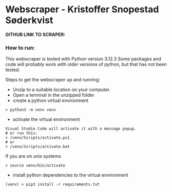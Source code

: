 # Webscraper - Kristoffer Snopestad Søderkvist
**GITHUB LINK TO SCRAPER:**
### How to run:

This webscraper is tested with Python version 3.12.3
Some packages and code will probably work with older versions of python, but that has not been tested.

Steps to get the webscraper up and running:

* Unzip to a suitable location on your computer.
* Open a terminal in the unzipped folder
* create a python virtual environment
````
> python3 -m venv venv
````
* activate the virtual environment 
````
Visual Studio Code will activate it with a message popup.
# or run this:
> /venv/Scripts/activate.ps1
# or
> /venv/Scripts/activate.bat
````
If you are on unix systems
````
> source venv/bin/activate
````
* install python dependencies to the virtual environment
````
(venv) > pip3 install -r requirements.txt
````
